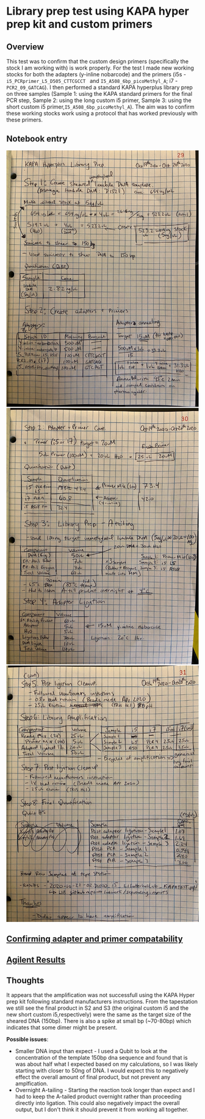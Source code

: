 # Library prep test using KAPA hyper prep kit and custom primers

## Overview
This test was to confirm that the custom design primers (specifically the stock I am working with) is work properly. For the test I made new working stocks for both the adapters (y-inline nobarcode) and the primers (i5s -`i5_PCRprimer_L5_D505_CTTCGCCT ` and `I5_A508_6bp_picoMethyl_A`; i7 - `PCR2_09_GATCAG`). I then performed a standard KAPA hyperplus library prep on three samples (Sample 1: using the KAPA standard primers for the final PCR step, Sample 2: using the long custom i5 primer, Sample 3: using the short custom i5 primer,`I5_A508_6bp_picoMethyl_A`). The aim was to confirm these working stocks work using a protocol that has worked previously with these primers.

## Notebook entry
![](https://github.com/epigeneticstoocean/2018OAExp_larvae/blob/master/figures/pg29_2020Oct21_HyperKitPrep_customPrimers_pt1.jpg)
![](https://github.com/epigeneticstoocean/2018OAExp_larvae/blob/master/figures/pg30_2020Oct21_HyperKitPrep_customPrimers_pt2.jpg)
![](https://github.com/epigeneticstoocean/2018OAExp_larvae/blob/master/figures/pg31_2020Oct21_HyperKitPrep_customPrimers_pt3.jpg)

## [Confirming adapter and primer compatability](https://docs.google.com/document/d/1U8CH-pDtkQffdZUC7FBZo6pA2GM9r0NLqMxDMgERMnw/edit#heading=h.8yhxvl68q6tx)

## [Agilent Results](https://github.com/epigeneticstoocean/2018OAExp_larvae/blob/master/labwork/sequencing%20reports/2020-10-21-02.D1000_i5_L1LotterhosLab_KAPATEST.pdf)

## Thoughts

It appears that the amplification was not successfull using the KAPA Hyper prep kit following standard manufacturers instructions. From the tapestation we still see the final product in S2 and S3 (the original custom i5 and the new short custom i5,respectively) were the same as the target size of the sheared DNA (150bp). There is also a spike at small bp (~70-80bp) which indicates that some dimer might be present.

**Possible issues**:
* Smaller DNA input than expect - I used a Qubit to look at the concentration of the template 150bp dna sequence and found that is was about half what I expected based on my calculations, so I was likely starting with closer to 50ng of DNA. I would expect this to negatively effect the overall amount of final product, but not prevent any amplfication.
* Overnight A-tailing - Starting the reaction took longer than expect and I had to keep the A-tailed product overnight rather than proceeding directly into ligation. This could also negatively impact the overall output, but I don't think it should prevent it from working all together.

